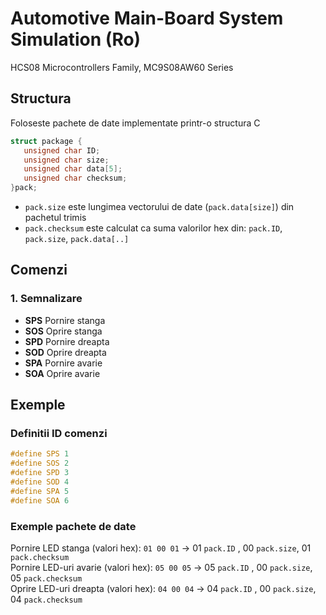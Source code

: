 # Automotive Main-Board System Simulation (Ro)
HCS08 Microcontrollers Family, MC9S08AW60 Series

## Structura
Foloseste pachete de date implementate printr-o structura C

```c
struct package {
   unsigned char ID;
   unsigned char size;
   unsigned char data[5];
   unsigned char checksum;
}pack;
```

* ```pack.size``` este lungimea vectorului de date (```pack.data[size]```) din pachetul trimis  
* ```pack.checksum``` este calculat ca suma valorilor hex din: ```pack.ID```, ```pack.size```, ```pack.data[..]``` 

## Comenzi
### 1. Semnalizare 
* **SPS** Pornire stanga  
* **SOS** Oprire stanga  
* **SPD** Pornire dreapta  
* **SOD** Oprire dreapta  
* **SPA** Pornire avarie  
* **SOA** Oprire avarie 

## Exemple
### Definitii ID comenzi
```c
#define SPS 1  
#define SOS 2  
#define SPD 3  
#define SOD 4  
#define SPA 5  
#define SOA 6  
```

### Exemple pachete de date
Pornire LED stanga (valori hex): ```01 00 01``` -> 01 ```pack.ID``` , 00 ```pack.size```, 01 ```pack.checksum```  
Pornire LED-uri avarie (valori hex): ```05 00 05``` -> 05 ```pack.ID``` , 00 ```pack.size```, 05 ```pack.checksum```  
Oprire LED-uri dreapta (valori hex): ```04 00 04``` -> 04 ```pack.ID``` , 00 ```pack.size```, 04 ```pack.checksum```  



